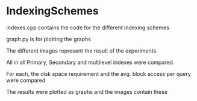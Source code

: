 # IndexingSchemes
indexes.cpp contains the code for the different indexing schemes

graph.py is for plotting the graphs

The different images represent the result of the experiments

All in all Primary, Secondary and multilevel indexes were compared.

For each, the disk space requirement and the avg. block access per query were compared

The results were plotted as graphs and the images contain these
